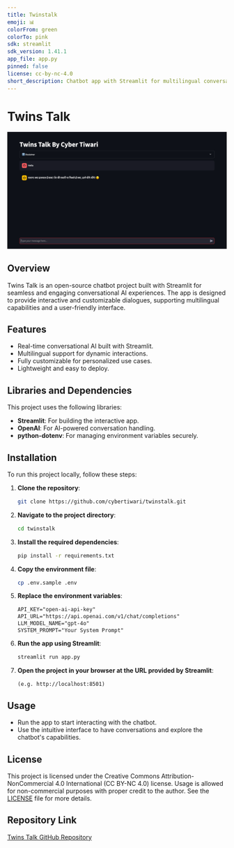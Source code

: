 ```yaml
---
title: Twinstalk
emoji: 📊
colorFrom: green
colorTo: pink
sdk: streamlit
sdk_version: 1.41.1
app_file: app.py
pinned: false
license: cc-by-nc-4.0
short_description: Chatbot app with Streamlit for multilingual conversations.
---
```


# Twins Talk

![Project Screenshot](./assets/homepage.png)

## Overview
Twins Talk is an open-source chatbot project built with Streamlit for seamless and engaging conversational AI experiences. The app is designed to provide interactive and customizable dialogues, supporting multilingual capabilities and a user-friendly interface.

## Features
- Real-time conversational AI built with Streamlit.
- Multilingual support for dynamic interactions.
- Fully customizable for personalized use cases.
- Lightweight and easy to deploy.

## Libraries and Dependencies
This project uses the following libraries:
- **Streamlit**: For building the interactive app.
- **OpenAI**: For AI-powered conversation handling.
- **python-dotenv**: For managing environment variables securely.

## Installation
To run this project locally, follow these steps:

1. **Clone the repository**:
   ```bash
   git clone https://github.com/cybertiwari/twinstalk.git
   ```

2. **Navigate to the project directory**:
   ```bash
   cd twinstalk
   ```

3. **Install the required dependencies**:
   ```bash
   pip install -r requirements.txt
   ```

4. **Copy the environment file**:
   ```bash
   cp .env.sample .env
   ```

5. **Replace the environment variables**:
   ```env
   API_KEY="open-ai-api-key"
   API_URL="https://api.openai.com/v1/chat/completions"
   LLM_MODEL_NAME="gpt-4o"
   SYSTEM_PROMPT="Your System Prompt"
   ```

6. **Run the app using Streamlit**:
   ```bash
   streamlit run app.py
   ```

7. **Open the project in your browser at the URL provided by Streamlit**: 
   ```
   (e.g. http://localhost:8501)
   ```

## Usage
- Run the app to start interacting with the chatbot.
- Use the intuitive interface to have conversations and explore the chatbot's capabilities.

## License
This project is licensed under the Creative Commons Attribution-NonCommercial 4.0 International (CC BY-NC 4.0) license. Usage is allowed for non-commercial purposes with proper credit to the author. See the [LICENSE](https://github.com/cybertiwari/twinstalk/blob/master/LICENSE) file for more details.

## Repository Link
[Twins Talk GitHub Repository](https://github.com/cybertiwari/twinstalk)
